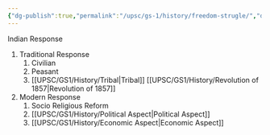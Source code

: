 ```yaml
---
{"dg-publish":true,"permalink":"/upsc/gs-1/history/freedom-strugle/","dgHomeLink":true,"dgPassFrontmatter":false}
---
```


Indian Response
1. Traditional Response
	1. Civilian
	2. Peasant 
	3. [[UPSC/GS1/History/Tribal|Tribal]] 
[[UPSC/GS1/History/Revolution of 1857|Revolution of 1857]]
2. Modern Response
	1. Socio Religious Reform 
	2. [[UPSC/GS1/History/Political Aspect|Political Aspect]]
	3. [[UPSC/GS1/History/Economic Aspect|Economic Aspect]]

